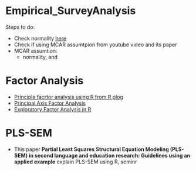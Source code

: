 # Empirical_SurveyAnalysis

Steps to do:
- Check normality [here](https://www.statology.org/test-for-normality-in-r/)
- Check if using MCAR assumtpion from youtube video and its paper
- MCAR assumtion:
  - normality, and
 
# Factor Analysis 
- [Principle facrtor analysis using R from R plog](https://www.r-bloggers.com/2017/02/factor-analysis-with-the-principal-factor-method-and-r/)
- [Principal Axis Factor Analysis](https://www.rdocumentation.org/packages/psych/versions/1.0-23/topics/factor.pa)
- [Exploratory Factor Analysis in R](https://towardsdatascience.com/exploratory-factor-analysis-in-r-e31b0015f224)

# PLS-SEM
- This paper **Partial Least Squares Structural Equation Modeling (PLS-SEM) in second language and education research: Guidelines using an applied example** explain PLS-SEM using R, seminr
